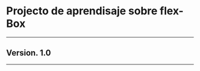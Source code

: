 # Projecto de aprendisaje sobre flex-Box
-------------------------------------------------
## Version. 1.0
-------------------------------------------------
